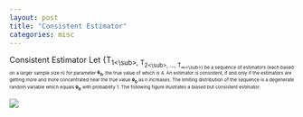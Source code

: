 ```yaml
---
layout: post
title: "Consistent Estimator"
categories: misc
---
```


Consistent Estimator
Let {T<sub>1<\sub>, T<sub>2<\sub>, ..., T<sub>&infin;<\sub>} be a sequence of estimators (each based on a larger sample size n) for parameter **&theta;<sub>0</sub>**, the true value of which is 4. An estimator is consistent, if and only if the estimators are getting more and more concentrated near the true value **&theta;<sub>0</sub>** as n increases. The limiting distribution of the sequence is a degenerate random variable which equals **&theta;<sub>0</sub>** with probability 1. The following figure illustrates a biased but consistent estimator:
  
  ![](https://upload.wikimedia.org/wikipedia/commons/thumb/b/b2/Consistency_of_estimator.svg/1920px-Consistency_of_estimator.svg.png)
